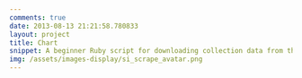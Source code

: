 ```yaml
---
comments: true
date: 2013-08-13 21:21:58.780833
layout: project
title: Chart
snippet: A beginner Ruby script for downloading collection data from the Smithsonian Institution in bulk, and parsing it into well-formed JSON.
img: /assets/images-display/si_scrape_avatar.png
---
```


<script type="text/javascript" src="//ajax.googleapis.com/ajax/static/modules/gviz/1.0/chart.js"> {"dataSourceUrl":"//docs.google.com/spreadsheet/tq?key=0AsjvWNf_U5QbdFFNLXg4M09BNTRIY1NqTmNsQnVFMlE&transpose=0&headers=1&merge=COLS&range=0!A1%3AA263%2C9!E1%3AE263%2C10!E1%3AE263%2C11!E1%3AE263&rtyp=GID&pub=1","options":{"titleTextStyle":{"bold":true,"color":"#000","fontSize":16},"curveType":"","fontName":"Sans Serif","animation":{"duration":0},"width":1436,"lineWidth":2,"hAxis":{"useFormatFromData":false,"title":"Year","formatOptions":{"source":"inline"},"minValue":1800,"viewWindowMode":"explicit","format":"0.##","viewWindow":{"min":1800,"max":2012},"maxValue":2012},"vAxes":[{"useFormatFromData":false,"title":"10-year moving average of the ratio of keywords to total paintings per year","formatOptions":{"source":"inline","scaleFactor":"0.01","suffix":"%"},"minValue":null,"format":"0.##'%'","logScale":false,"viewWindow":{"min":null,"max":null},"maxValue":null},{"useFormatFromData":true,"minValue":null,"logScale":false,"viewWindow":{"min":null,"max":null},"maxValue":null}],"booleanRole":"certainty","title":"SAAM Keyword Ratios","height":663,"interpolateNulls":false,"legend":"top","focusTarget":"category","annotations":{"domain":{}},"useFirstColumnAsDomain":true,"tooltip":{}},"state":{},"view":{},"isDefaultVisualization":true,"chartType":"LineChart","chartName":"Chart 1"} </script>

